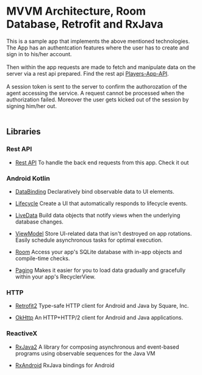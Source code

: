 # MVVM Architecture, Room Database, Retrofit and RxJava

This is a sample app that implements the above mentioned technologies. The App has an authentcation features where the user has to create and sign in to his/her account. 
</br> </br>
Then within the app requests are made to fetch and manipulate data on the server via a rest api prepared. Find the rest api [Players-App-API](https://github.com/BantosBen/players-rest-api).
</br> </br>
A session token is sent to the server to confirm the authorozation of the agent accessing the service. A request cannot be processed when the authorization failed. Moreover the user gets kicked out of the session by signing him/her out.
</br> </br>
## Libraries

### Rest API

* [Rest API](https://github.com/BantosBen/players-rest-api) To handle the back end requests from this app. Check it out 

### Android Kotlin

* [DataBinding](https://developer.android.com/topic/libraries/data-binding/) Declaratively bind observable data to UI elements.

* [Lifecycle](https://developer.android.com/topic/libraries/architecture/lifecycle) Create a UI that automatically responds to lifecycle events.

* [LiveData](https://developer.android.com/topic/libraries/architecture/livedata) Build data objects that notify views when the underlying database changes.

* [ViewModel](https://developer.android.com/topic/libraries/architecture/viewmodel) Store UI-related data that isn't destroyed on app rotations. Easily schedule asynchronous tasks for optimal execution.

* [Room](https://developer.android.com/topic/libraries/architecture/room) Access your app's SQLite database with in-app objects and compile-time checks.

* [Paging](https://developer.android.com/topic/libraries/architecture/paging/) Makes it easier for you to load data gradually and gracefully within your app's RecyclerView.

### HTTP

* [Retrofit2](https://github.com/square/retrofit) Type-safe HTTP client for Android and Java by Square, Inc.

* [OkHttp](https://github.com/square/okhttp) An HTTP+HTTP/2 client for Android and Java applications.

### ReactiveX

* [RxJava2](https://github.com/ReactiveX/RxJava) A library for composing asynchronous and event-based programs using observable sequences for the Java VM

* [RxAndroid](https://github.com/ReactiveX/RxAndroid) RxJava bindings for Android

